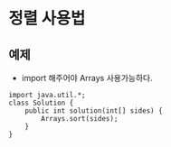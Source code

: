 # 정렬 사용법
## 예제
* import 해주어야 Arrays 사용가능하다.
```
import java.util.*;
class Solution {
    public int solution(int[] sides) {
        Arrays.sort(sides);
    }
}
```
